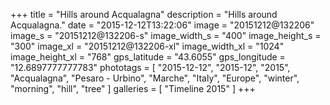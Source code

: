 +++
title = "Hills around Acqualagna"
description = "Hills around Acqualagna."
date = "2015-12-12T13:22:06"
image = "20151212@132206"
image_s = "20151212@132206-s"
image_width_s = "400"
image_height_s = "300"
image_xl = "20151212@132206-xl"
image_width_xl = "1024"
image_height_xl = "768"
gps_latitude = "43.6055"
gps_longitude = "12.6897777777783"
phototags = [ "2015-12-12", "2015-12", "2015", "Acqualagna", "Pesaro - Urbino", "Marche", "Italy", "Europe", "winter", "morning", "hill", "tree" ]
galleries = [ "Timeline 2015" ]
+++
